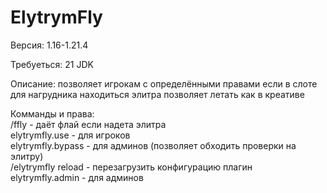 ﻿# ElytrymFly
Версия: 1.16-1.21.4

Требуеться: 21 JDK

Описание: позволяет игрокам с определёнными правами если в слоте для нагрудника находиться элитра позволяет летать как в креативе

Комманды и права:  
/ffly - даёт флай если надета элитра  
elytrymfly.use - для игроков  
elytrymfly.bypass - для админов (позволяет обходить проверки на элитру)  
/elytrymfly reload - перезагрузить конфигурацию плагин  
elytrymfly.admin - для админов  
